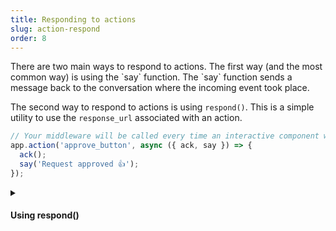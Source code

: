 ```yaml
---
title: Responding to actions
slug: action-respond
order: 8
---
```


<div class="section-content">
There are two main ways to respond to actions. The first way (and the most common way) is using the `say` function. The `say` function sends a message back to the conversation where the incoming event took place.

The second way to respond to actions is using `respond()`. This is a simple utility to use the `response_url` associated with an action.
</div>

```javascript
// Your middleware will be called every time an interactive component with the action_id “approve_button” is triggered
app.action('approve_button', async ({ ack, say }) => {
  ack();
  say('Request approved 👍');
});
```

<details class="secondary-wrapper">
<summary class="section-head" markdown="0">
<h4 class="section-head">Using respond()</h4>
</summary>

<div class="secondary-content" markdown="0">
In addition to using `say()`, you can respond to them using `respond()`. `respond()` is a utility for calling the `response_url`, so it behaves in the same way. You can pass a JSON object with a new message payload that will be published back to the source of the original interaction. Response URLs are covered in more depth [on our API site](https://api.slack.com/messaging/interactivity).
</div>

```javascript
// Listens to actions triggered with action_id of “user_select”
app.action('user_select', async ({ action, ack, respond }) => {
	ack();
	respond(`You selected <@${action.selected_user}>`);
});
```

</details>